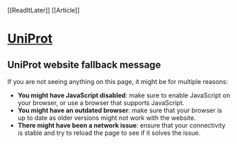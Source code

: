 [[ReadItLater]] [[Article]]

# [UniProt](https://www.uniprot.org/uniprotkb/P42073/entry)

## UniProt website fallback message

If you are not seeing anything on this page, it might be for multiple reasons:

-   **You might have JavaScript disabled**: make sure to enable JavaScript on your browser, or use a browser that supports JavaScript.
-   **You might have an outdated browser**: make sure that your browser is up to date as older versions might not work with the website.
-   **There might have been a network issue**: ensure that your connectivity is stable and try to reload the page to see if it solves the issue.